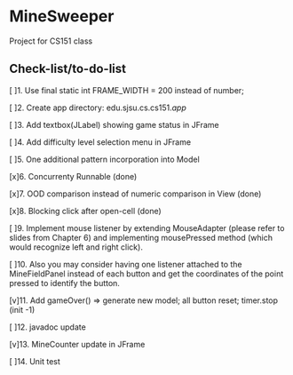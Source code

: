 # MineSweeper
Project for CS151 class

  
Check-list/to-do-list
----------------------
[ ]1. Use final static int FRAME_WIDTH = 200 instead of number;

[ ]2. Create app directory: edu.sjsu.cs.cs151.*app*

[ ]3. Add textbox(JLabel) showing game status in JFrame

[ ]4. Add difficulty level selection menu in JFrame

[ ]5. One additional pattern incorporation into Model

[x]6. Concurrenty Runnable (done)

[x]7. OOD comparison instead of numeric comparison in View (done)

[x]8. Blocking click after open-cell (done)

[ ]9. Implement mouse listener by extending MouseAdapter (please refer to slides from Chapter 6) and implementing mousePressed method (which would recognize left and right click).

[ ]10. Also you may consider having one listener attached to the MineFieldPanel instead of each button and get the coordinates of the point pressed to identify the button.

[v]11. Add gameOver() => generate new model; all button reset; timer.stop (init -1)

[ ]12. javadoc update

[v]13. MineCounter update in JFrame
                                      
[ ]14. Unit test
